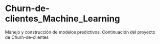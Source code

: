 # Churn-de-clientes_Machine_Learning
Manejo y construcción de modelos predictivos.
Continuación del proyecto de Churn-de-clientes
